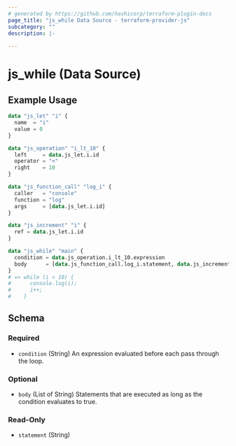 ```yaml
---
# generated by https://github.com/hashicorp/terraform-plugin-docs
page_title: "js_while Data Source - terraform-provider-js"
subcategory: ""
description: |-
  
---
```


# js_while (Data Source)



## Example Usage

```terraform
data "js_let" "i" {
  name  = "i"
  value = 0
}

data "js_operation" "i_lt_10" {
  left     = data.js_let.i.id
  operator = "<"
  right    = 10
}

data "js_function_call" "log_i" {
  caller   = "console"
  function = "log"
  args     = [data.js_let.i.id]
}

data "js_increment" "i" {
  ref = data.js_let.i.id
}

data "js_while" "main" {
  condition = data.js_operation.i_lt_10.expression
  body      = [data.js_function_call.log_i.statement, data.js_increment.i.statement]
}
# => while (i < 10) {
#      console.log(i);
#      i++;
#    }
```

<!-- schema generated by tfplugindocs -->
## Schema

### Required

- `condition` (String) An expression evaluated before each pass through the loop.

### Optional

- `body` (List of String) Statements that are executed as long as the condition evaluates to true.

### Read-Only

- `statement` (String)
